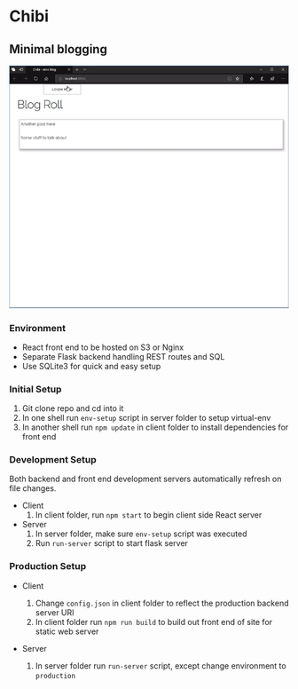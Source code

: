 # Chibi

## Minimal blogging

![Chibi Demo](chibi-demo.gif)

### Environment

- React front end to be hosted on S3 or Nginx
- Separate Flask backend handling REST routes and SQL
- Use SQLite3 for quick and easy setup

### Initial Setup

1. Git clone repo and cd into it
2. In one shell run `env-setup` script in server folder to setup virtual-env
3. In another shell run `npm update` in client folder to install dependencies for front end

### Development Setup

Both backend and front end development servers automatically refresh on file changes.

- Client
    1. In client folder, run `npm start` to begin client side React server
- Server
    1. In server folder, make sure `env-setup` script was executed
    2. Run `run-server` script to start flask server

### Production Setup

- Client
    1. Change `config.json` in client folder to reflect the production backend server URI
    2. In client folder run `npm run build` to build out front end of site for static web server

- Server
    1. In server folder run `run-server` script, except change environment to `production`